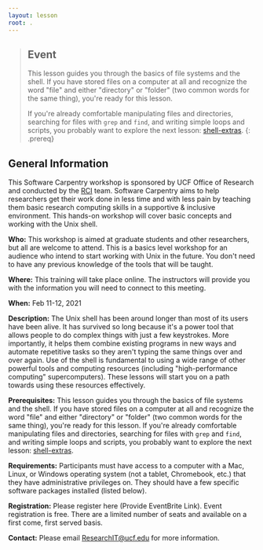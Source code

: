 ```yaml
---
layout: lesson
root: .
---
```


> ## Event
>
> This lesson guides you through the basics of file systems and the
> shell.  If you have stored files on a computer at all and recognize
> the word "file" and either "directory" or "folder" (two common words
> for the same thing), you're ready for this lesson.
>
> If you're already comfortable manipulating files and directories,
> searching for files with `grep` and `find`, and writing simple loops
> and scripts, you probably want to explore the next lesson: [shell-extras](https://carpentries-incubator.github.io/shell-extras/).
{: .prereq}

## General Information

This Software Carpentry workshop is sponsored by UCF Office of Research and conducted by the [RCI](https://rci.research.ucf.edu/) team. Software Carpentry aims to help researchers get their work done in less time and with less pain by teaching them basic research computing skills in a supportive & inclusive environment. This hands-on workshop will cover basic concepts and working with the Unix shell.

**Who:** This workshop is aimed at graduate students and other researchers, but all are welcome to attend. This is a basics level workshop for an audience who intend to start working with Unix in the future. You don't need to have any previous knowledge of the tools that will be taught.  

**Where:** This training will take place online. The instructors will provide you with the information you will need to connect to this meeting.

**When:** Feb 11-12, 2021

**Description:** The Unix shell has been around longer than most of its users have been alive. It has survived so long because it's a power tool that allows people to do complex things with just a few keystrokes. More importantly, it helps them combine existing programs in new ways and automate repetitive tasks so they aren't typing the same things over and over again. Use of the shell is fundamental to using a wide range of other powerful tools and computing resources (including "high-performance computing" supercomputers). These lessons will start you on a path towards using these resources effectively.

**Prerequisites:** This lesson guides you through the basics of file systems and the shell.  If you have stored files on a computer at all and recognize the word "file" and either "directory" or "folder" (two common words for the same thing), you're ready for this lesson. If you're already comfortable manipulating files and directories, searching for files with `grep` and `find`, and writing simple loops and scripts, you probably want to explore the next lesson: [shell-extras](https://carpentries-incubator.github.io/shell-extras/).

**Requirements:** Participants must have access to a computer with a Mac, Linux, or Windows operating system (not a tablet, Chromebook, etc.) that they have administrative privileges on. They should have a few specific software packages installed (listed below).

<!--Accessibility: We are dedicated to providing a positive and accessible learning environment for all. Please notify the instructors in advance of the workshop if you require any accommodations or if there is anything we can do to make this workshop more accessible to you.-->

**Registration:** Please register here (Provide EventBrite Link). Event registration is free. There are a limited number of seats and available on a first come, first served basis.

**Contact:** Please email <ResearchIT@ucf.edu> for more information.

<!---Roles: To learn more about the roles at the workshop (who will be doing what), refer to our Workshop FAQ.--->

<!--
> ## Prerequisites
>
> This lesson guides you through the basics of file systems and the
> shell.  If you have stored files on a computer at all and recognize
> the word "file" and either "directory" or "folder" (two common words
> for the same thing), you're ready for this lesson.
>
> If you're already comfortable manipulating files and directories,
> searching for files with `grep` and `find`, and writing simple loops
> and scripts, you probably want to explore the next lesson: [shell-extras](https://carpentries-incubator.github.io/shell-extras/).
{: .prereq}
-->
